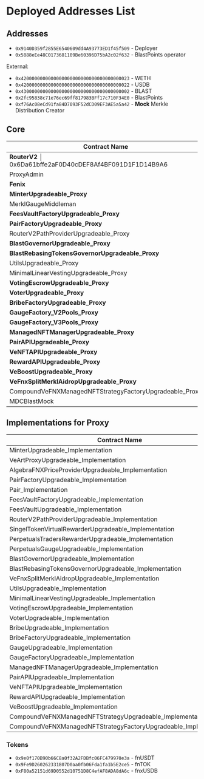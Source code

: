# Deployed Addresses List

## Addresses
- `0x9140D359f2855E6540609dd4A93773ED1f45f509` - Deployer
- `0x5888eEe48C0173681109Be60396D75bA2c02f632` - BlastPoints operator

External:
- `0x4200000000000000000000000000000000000023` - WETH
- `0x4200000000000000000000000000000000000022` - USDB
- `0x4300000000000000000000000000000000000002` - BLAST
- `0x2fc95838c71e76ec69ff817983BFf17c710F34E0` - BlastPoints
- `0xf76Ac08eCd91fa84D7093F52dCD09EF3AE5a5a42` - **Mock** Merkle Distribution Creator

## Core
| Contract Name                                    | Address                                      |
| ------------------------------------------------ | -------------------------------------------- |
| **RouterV2**                                      │ 0x6Da61bffe2aF0D40cDEF8Af4BF091D1F1D14B9A6|
| ProxyAdmin                                       | 0x9502993595815b1Fa674C5133F42C3919a696bEc   |
| **Fenix**                                            | 0xA12E4649fdDDEFD0FB390e4D4fb34fFbd2834fA6   |
| **MinterUpgradeable_Proxy**                          | 0xDA283872Fc205f56cE5b0268D719373dc33e35dA   |
| MerklGaugeMiddleman                              | 0x6cA5683422A1A5A854e213120E8bd72cB2FdDf85   |
| **FeesVaultFactoryUpgradeable_Proxy**                | 0xa3103248290399cc2655b68f0038ce590ce8639E   |
| **PairFactoryUpgradeable_Proxy**                     | 0x514AeBB1526a08DB1dB97616F281fa30F7FAB6B3   |
| RouterV2PathProviderUpgradeable_Proxy            | 0xf49b7D01E9A5d3331b2995Fc049e9CBF29db0648   |
| **BlastGovernorUpgradeable_Proxy**                   | 0x5D72e06D2A2d9b897Ea84Cd88606Ad9E40ba4228   |
| **BlastRebasingTokensGovernorUpgradeable_Proxy**     | 0x76da5656DEa3D8A8111aB749042f98103198332F   |
| UtilsUpgradeable_Proxy                           | 0xcE0dc336D6059847f89cDac71F313607c0996225   |
| MinimalLinearVestingUpgradeable_Proxy            | 0xf18c097D830D650693643981eB1223cc4e023e54   |
| **VotingEscrowUpgradeable_Proxy**                    | 0xd19D6CfB8Dd04Ea6B74C7d771D6EC912C50c0e34   |
| **VoterUpgradeable_Proxy**                           | 0x7936D81EF0548bd8dC9fDa5d3C1204b8def8CB43   |
| **BribeFactoryUpgradeable_Proxy**                    | 0x1B52578d4f504ED3f9251AE349dC094f60B382f3   |
| **GaugeFactory_V2Pools_Proxy**                       | 0xe18aE06D762370615664e9a14C6Eaa1bed6D203e   |
| **GaugeFactory_V3Pools_Proxy**                       | 0xedD8172FD89f615b873Ca01f5b94A8C899616e47   |
| **ManagedNFTManagerUpgradeable_Proxy**               | 0xcc5b8187F5bF5f344153a1045b1a4505ccd007f9   |
| **PairAPIUpgradeable_Proxy**                         | 0x6074fa138160aa81f3082FF1684a5d089D9B1f99   |
| **VeNFTAPIUpgradeable_Proxy**                        | 0x938DdfB6b96461287c4d5d919a559a8DD69f915C   |
| **RewardAPIUpgradeable_Proxy**                       | 0x43002697555743241155ee8b950F2075fD085F32   |
| **VeBoostUpgradeable_Proxy**                         | 0x20ba4388a1ef501F1fD055a39c4e303eCf5a1660   |
| **VeFnxSplitMerklAidropUpgradeable_Proxy**        |  0x4BcC88B000C02075115275d5BB1e4133Ed1BD068|
| CompoundVeFNXManagedNFTStrategyFactoryUpgradeable_Proxy | 0xd0fDb76bb8B5AF997442a54f4F9C90dfef481938  |
| MDCBlastMock                                     | 0x384da1d3e1a80a2bD49A3d3E36C74c7b4032dD01   |

## Implementations for Proxy
| Contract Name                                           | Address                                      |
| ------------------------------------------------------- | -------------------------------------------- |
| MinterUpgradeable_Implementation                        | 0x2823d09A5b1B162f5192C4B10Fa85B015bFAD4fB   |
| VeArtProxyUpgradeable_Implementation                    | 0x716D5F63654F1F072e7DFAB8190D03FbFf4213BD   |
| AlgebraFNXPriceProviderUpgradeable_Implementation        | 0x9Ac737DB1768272C8711B168560a41e989A6f77A   |
| PairFactoryUpgradeable_Implementation                   | 0xbdaf5fc15D03FE670C974a2083a3892d21762449   |
| Pair_Implementation                                     | 0x71F9683e343309d7D7A235199f891a254CeC9eF7   |
| FeesVaultFactoryUpgradeable_Implementation              | 0xf873BaE7A0173704503c4c43b57348eb7d41Eae0   |
| FeesVaultUpgradeable_Implementation                     | 0x6F7f0Ab5505A679f9cD593E81afcE2Ee54b2f61B   |
| RouterV2PathProviderUpgradeable_Implementation          | 0x8CBEad3ceA2b44669d7a1C8FCb7A2CFB62416df6   |
| SingelTokenVirtualRewarderUpgradeable_Implementation     | 0xcDEB1fFB05e783cEef7880295b831d838BBe7b91   |
| PerpetualsTradersRewarderUpgradeable_Implementation      | 0xaa4e8563C477907a410B871b2e27056Dc3d4aD32   |
| PerpetualsGaugeUpgradeable_Implementation               | 0x88d8aE0B24fcB16845788810a298131CfD12f45f   |
| BlastGovernorUpgradeable_Implementation                 | 0x032a4Bdd9c98abf3c8d4D29a540c29f57b393252   |
| BlastRebasingTokensGovernorUpgradeable_Implementation   | 0x2ECcA22fb93674e45D37Ada6Ce21a67884709682   |
| VeFnxSplitMerklAidropUpgradeable_Implementation         | 0x5F38c84bE7C62F7F682AF4D1036c5fB72c0A4eb9   |
| UtilsUpgradeable_Implementation                         | 0x7A2A229bB0FC58628448437Cc94db06FF1730550   |
| MinimalLinearVestingUpgradeable_Implementation          | 0x6F6B1F213fe196711139076dd41b30cD0DcC4910   |
| VotingEscrowUpgradeable_Implementation                  | 0xaD82F3C1d70e270F418F0Be58850a4af237B9a72   |
| VoterUpgradeable_Implementation                         | 0xeF0d86AC88c0bC1B3E5E4071Adee02Ac0d90F3A8   |
| BribeUpgradeable_Implementation                         | 0x4b7EF81cB931b50b20FdB04439515aC52a1CFC2D   |
| BribeFactoryUpgradeable_Implementation                  | 0xa76C4Cd922541d3b7680Dca1b4d025825605C1Ca   |
| GaugeUpgradeable_Implementation                         | 0x913837b6C6e15275a5e034c935c3568367431e59   |
| GaugeFactoryUpgradeable_Implementation                  | 0x72b17eC1765969445e931615D13042BA83be5714   |
| ManagedNFTManagerUpgradeable_Implementation             | 0x68Ac7e2C5Cd4Fa9f4BEFa9124A29B36A525c82B0   |
| PairAPIUpgradeable_Implementation                       | 0xA31f3c621b68435811baC8634A2a84746d5c2a67   |
| VeNFTAPIUpgradeable_Implementation                      | 0xA31f3c621b68435811baC8634A2a84746d5c2a67   |
| RewardAPIUpgradeable_Implementation                     | 0xB9Cc46B765888c54CB1CD69D637442ce9D837cDd   |
| VeBoostUpgradeable_Implementation                       | 0x5D384d12fFBB876DbFd18EC2F8C08d34FB057590   |
| CompoundVeFNXManagedNFTStrategyUpgradeable_Implementation| 0x47a95acbFC949802916151050Dea668aB9AC427a   |
| CompoundVeFNXManagedNFTStrategyFactoryUpgradeable_Implementation | 0xe2262A0f2FEcB10C33C5344aef485a09CE5CbdB8  |

  
### Tokens
- `0x9e0f170B90b66C8a0f32A2FDBfc06FC479970e3a` - fnUSDT
- `0x9Fe9D260262331807D0aa0fb06Fda1fa1b5E2ce5` - fnTOK
- `0xF80a52151d69D0552d10751D8C4efAF8ADA8dA6c` - fnxUSDB